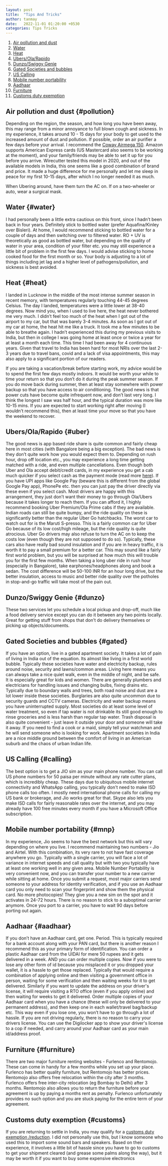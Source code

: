 ```yaml
---
layout: post
title:  "Tips And Tricks"
author: tanmay
date:   2022-11-01 01:20:00 +0530
categories: Tips Tricks
---
```


1. [Air pollution and dust](#pollution)
2. [Water](#water)
3. [Heat](#heat)
4. [Ubers/Ola/Rapido](#uber)
5. [Dunzo/Swiggy Genie](#dunzo)
6. [Gated Societies and bubbles](#gated)
7. [US Calling](#calling)
8. [Mobile number portability](#mnp)
9. [Aadhaar](#aadhaar)
10. [Furniture](#furniture) 
11. [Customs duty exemption](#customs) 




## Air pollution and dust {#pollution}

Depending on the region, the season, and how long you have been away, this may range from a minor annoyance to full blown cough and sickness. In my experience, it takes around 10 - 15 days for your body to get used to the increased amount of dust and pollution. If possible, order an air purifier a few days before your arrival. I recommend the [Coway Airmega 150](https://www.amazon.in/Coway-Professional-Purifier-Anti-Virus-AP-1019C/dp/B08GJ57MKL/). Amazon supports American Express cards (US Mastercard also seems to be working at the moment), and your family/friends may be able to set it up for you before you arrive. Wirecutter tested this model in 2020, and out of the available models in India, this one seems like a good combination of brand and price. It made a huge difference for me personally and let me sleep in peace for my first 10-15 days, after which I no longer needed it as much.

When Ubering around, have them turn the AC on. If on a two-wheeler or auto, wear a surgical mask. 

## Water {#water}

I had personally been a little extra cautious on this front, since I hadn’t been back in four years. Definitely stick to bottled water (prefer Aquafina/Kinley over Bisleri). At home, I would recommend sticking to bottled water for a couple of days and then switching over to filtered water. RO + UV is theoretically as good as bottled water, but depending on the quality of water in your area, condition of your filter etc. you may still experience a little bit of problem in the first few days. I would advise sticking to home cooked food for the first month or so. Your body is adjusting to a lot of things including jet lag and a higher level of pathogens/pollution, and sickness is best avoided.

## Heat {#heat}

I landed in Lucknow in the middle of the most intense summer season in recent memory, with temperatures regularly touching 44-45 degrees Celsius. The day I landed, temperatures were a little lower at 38-40 degrees. Now mind you, when I used to live here, the heat never bothered me very much. I didn’t feel too much of the heat when I got out of the airport to my car, but that was barely 3-4 minutes. As soon as I got out of my car at home, the heat hit me like a truck. It took me a few minutes to be able to breathe again. I hadn’t experienced this during my previous visits to India, but then in college I was going home at least once or twice a year for at least a month each time. This time I had been away for 4 continuous years. Given that travel to India has been hard for most NRIs over the last 2-3 years due to travel bans, covid and a lack of visa appointments, this may also apply to a significant portion of our readers.

If you are taking a vacation/break before starting work, my advice would be to spend the first few days mostly indoors. It would be worth your while to time your return so that you don’t do it during the peak summer season. If you do move back during summer, then at least stay somewhere with power backup so that you have access to air conditioning. The good news is that power cuts have become quite infrequent now, and don’t last very long. I think the longest I saw was half hour, and the typical duration was more like 10-15 mins.
If you are expected to start working right after moving (I wouldn’t recommend this), then at least time your move so that you have the weekend to recover. 

## Ubers/Ola/Rapido {#uber}

The good news is app based ride share is quite common and fairly cheap here in most cities (with Bangalore being a big exception). The bad news is they don’t quite work how you would expect them to. Depending on rush hour, drop off location etc., you may experience a long time getting matched with a ride, and even multiple cancellations. 
Even though both Uber and Ola accept debit/credit cards, in my experience you get a cab much quicker if you select cash as the payment mode (read more [here](https://www.freepressjournal.in/business/ola-drivers-will-now-receive-drop-location-payment-mode-before-accepting-ride-ceo-ola-cabs-bhavish-aggarwal)). If you have UPI apps like Google Pay (beware this is different from the global Google Pay app), PhonePe etc. then you can just pay the driver directly via these even if you select cash. Most drivers are happy with this arrangement, they just don’t want their money to go through Ola/Ubers because it takes longer to reach them.
If you can afford it, I highly recommend booking Uber Premium/Ola Prime cabs if they are available. Indian roads can still be quite bumpy, and the ride quality on these is significantly better than the regular Uber Go hatchbacks. The worst car to watch out for is the Maruti S-presso. This is a fairly common car for Uber Go because of its low cost/high mileage, but the ride quality is quite atrocious. Uber Go drivers may also refuse to turn the AC on to keep the costs low (even though they are not supposed to do so). Typically, these cars also have really bad sound insulation and if you are in heavy traffic, it is worth it to pay a small premium for a better car. This may sound like a fairly first world problem, but you will be surprised at how much this will trouble you for the first few months. 
When taking a long uber ride in rush hour (especially in Bangalore), take earphones/headphones along and book a sedan. The cost difference will be 50-100 INR for an hour long drive, but the better insulation, access to music and better ride quality over the potholes in stop-and-go traffic will take most of the pain out.

## Dunzo/Swiggy Genie {#dunzo}

These two services let you schedule a local pickup and drop-off, much like a food delivery service except you can do it between any two points locally. Great for getting stuff from shops that don’t do delivery themselves or picking up objects/documents.

## Gated Societies and bubbles {#gated}

If you have an option, live in a gated apartment society. It takes a lot of pain of living in India out of the equation. Its almost like living in a first world bubble. Typically these societies have water and electricity backup, rules around noise, security and lawns/common areas. Living here means you can always take a nice quiet walk, even in the middle of night, and be safe. It is especially great for kids and women. There are generally plumbers and electricians for handling issues and changing bulbs, fixing drains etc. Typically due to boundary walls and trees, both road noise and dust are a lot lower inside these societies. Burglaries are also quite uncommon due to security guards and CCTV cameras. Electricity and water backup means you have uninterrupted supply. Most societies do at least some level of water treatment, so even if tap water is not drinkable its still good enough to rinse groceries and is less harsh than regular tap water. Trash disposal is also quite convenient - just leave it outside your door and someone will take it away. If you need to find a cook or a maid, simply tell your watchman and he will send someone who is looking for work. Apartment societies in India are a nice middle ground between the comfort of living in an American suburb and the chaos of urban Indian life.

## US Calling {#calling}

The best option is to get a JIO sim as your main phone number. You can call US phone numbers for 50 paisa per minute without any rate cutter plans, which is incredibly cheap. These days due to ubiquitous mobile internet connectivity and WhatsApp calling, you typically don't need to make ISD phone calls too often. I mostly need international phone calls for calling my US bank or brokerage, and Jio works great for that. Skype also lets you make ISD calls for fairly reasonable rates over the internet, and you may already have 100 free minutes every month if you have a Microsoft Office subscription. 

## Mobile number portability {#mnp}

In my experience, Jio seems to have the best network but this will vary depending on where you live. I recommend maintaining two numbers - Jio and Airtel. With this combination, its very rare to not have fast coverage anywhere you go. Typically with a single carrier, you will face a lot of variance in internet speeds and call quality but with two you typically have at least one working well in any given area. Mobile Number Portability is very convenient now, and you can transfer your number to a new carrier while sitting at home. Once you submit a request, most major carriers send someone to your address for identity verification, and if you use an Aadhaar card you only need to scan your fingerprint and show them the physical card. No more photocopies! They give you a new sim on the spot and it activates in 24-72 hours. There is no reason to stick to a suboptimal carrier anymore. Once you port to a carrier, you have to wait 90 days before porting out again.

## Aadhaar {#aadhaar}

If you don’t have an Aadhaar card, get one. Period. This is typically required for a bank account along with your PAN card, but there is another reason I recommend this as your primary form of identification. You can order a plastic Aadhaar card from the UIDAI for mere 50 rupees and it gets delivered in a week. AND you can order multiple copies. Now if you were to lose any other form of id because you misplaced it or you dropped your wallet, it is a hassle to get those replaced. Typically that would require a combination of applying online and then visiting a government office in person, waiting for some verification and then waiting weeks for it to get delivered. Similarly if you want to update the address on your driver's license, it will require visiting a RTO office (even if you apply online) and then waiting for weeks to get it delivered. 
Order multiple copies of your Aadhaar card when you have a chance (these will only be delivered to your permanent address), and then keep one in each wallet/travel bag/backup etc. This way even if you lose one, you won’t have to go through a lot of hassle. If you are not driving regularly, there is no reason to carry your drivers license. You can use the Digilocker app to show your driver's license to a cop if needed, and carry around your Aadhaar card as your main id/address proof.

## Furniture {#furniture}

There are two major furniture renting websites - Furlenco and Rentomojo. These can come in handy for a few months while you set up your place. Furlenco has better quality furniture, but Rentomojo has better prices. Rentomojo also offers free relocation within the city after 3 months. Furlenco offers free inter-city relocation (eg Bombay to Delhi) after 3 months. Rentomojo also allows you to return the furniture before your agreement is up by paying a months rent as penalty. Furlenco unfortunately provides no such option and you are stuck paying for the entire term of your agreement.

## Customs duty exemption {#customs}

If you are returning to settle in India, you may qualify for a [customs duty exemption /reduction](https://www.globemoving.net/indian-import-customs-regulations). I did not personally use this, but I know someone who used this to import some sound bars and speakers. Based on their experience, it involves a little bit of hassle since you have to go to customs to get your shipment cleared (and grease some palms along the way), but it may be worth it if you want to buy some expensive electronics
